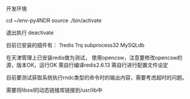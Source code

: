 
开发环境

cd ~/env-py4NDR
source ./bin/activate

退出执行
deactivate

目前已安装的插件有：
?redis
?rq
subprocess32
MySQLdb



在天津管理上已安装redis做为测试，
使用opencsw，注意要修改opencsw的源，版本OK，运行OK
需自行编译redis2.6.13
需自行进行配置文件设定


目前要测试获取系统执行rndc类型的命令时的输出内容，需要考虑超时的问题。

需要将libssl的动态链接库链接到/usr/lib中

